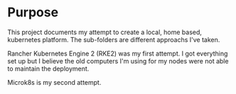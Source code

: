 # Purpose  

This project documents my attempt to create a local, home based, kubernetes platform. The sub-folders are different approachs I've taken.  

Rancher Kubernetes Engine 2 (RKE2) was my first attempt. I got everything set up but I believe the old computers I'm using for my nodes were not able to maintain the deployment.   

Microk8s is my second attempt.